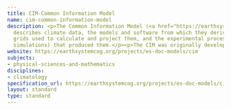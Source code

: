 ```yaml
---
title: CIM-Common Information Model
name: cim-common-information-model
description: <p>The Common Information Model (<a href="https://earthsystemcog.org/projects/es-doc-models/cim">CIM</a>)
  describes climate data, the models and software from which they derive, the geographic
  grids used to calculate and project them, and the experimental processes (typically
  simulations) that produced them.</p><p>The CIM was originally developed by the EU-funded Metafor Project. It is now maintained and developed by Earth Science Documentation (ES-DOC). The latest release dates from 2012.</p>
website: https://earthsystemcog.org/projects/es-doc-models/cim
subjects:
- physical-sciences-and-mathematics
disciplines:
- climatology
specification_url: https://earthsystemcog.org/projects/es-doc-models/cim_versions#sthash.c0VRKWe9.dpuf
layout: standard
type: standard
---
```


